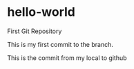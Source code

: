 # hello-world
First Git Repository


This is my first commit to the branch.


This is the commit from my local to github
